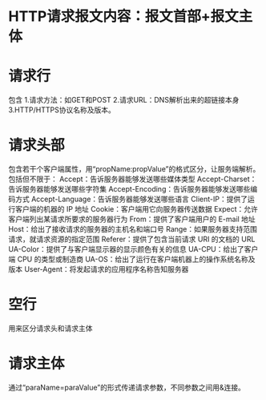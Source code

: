 # HTTP请求报文内容：报文首部+报文主体

# 请求行 #
包含
    1.请求方法：如GET和POST
    2.请求URL：DNS解析出来的超链接本身
    3.HTTP/HTTPS协议名称及版本。

# 请求头部 #
包含若干个客户端属性，用“propName:propValue”的格式区分，让服务端解析。包括但不限于：
        Accept：告诉服务器能够发送哪些媒体类型
        Accept-Charset：告诉服务器能够发送哪些字符集
        Accept-Encoding：告诉服务器能够发送哪些编码方式
        Accept-Language：告诉服务器能够发送哪些语言
        Client-IP：提供了运行客户端的机器的 IP 地址
        Cookie：客户端用它向服务器传送数据
        Expect：允许客户端列出某请求所要求的服务器行为
        From：提供了客户端用户的 E-mail 地址
        Host：给出了接收请求的服务器的主机名和端口号
        Range：如果服务器支持范围请求，就请求资源的指定范围
        Referer：提供了包含当前请求 URI 的文档的 URL
        UA-Color：提供了与客户端显示器的显示颜色有关的信息
        UA-CPU：给出了客户端 CPU 的类型或制造商
        UA-OS：给出了运行在客户端机器上的操作系统名称及版本
        User-Agent：将发起请求的应用程序名称告知服务器

# 空行 #
用来区分请求头和请求主体

# 请求主体 #
通过“paraName=paraValue”的形式传递请求参数，不同参数之间用&连接。
